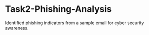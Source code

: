 # Task2-Phishing-Analysis
Identified phishing indicators from a sample email for cyber security awareness.
